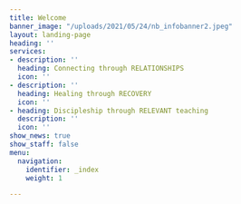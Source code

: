 ```yaml
---
title: Welcome
banner_image: "/uploads/2021/05/24/nb_infobanner2.jpeg"
layout: landing-page
heading: ''
services:
- description: ''
  heading: Connecting through RELATIONSHIPS
  icon: ''
- description: ''
  heading: Healing through RECOVERY
  icon: ''
- heading: Discipleship through RELEVANT teaching
  description: ''
  icon: ''
show_news: true
show_staff: false
menu:
  navigation:
    identifier: _index
    weight: 1

---
```

